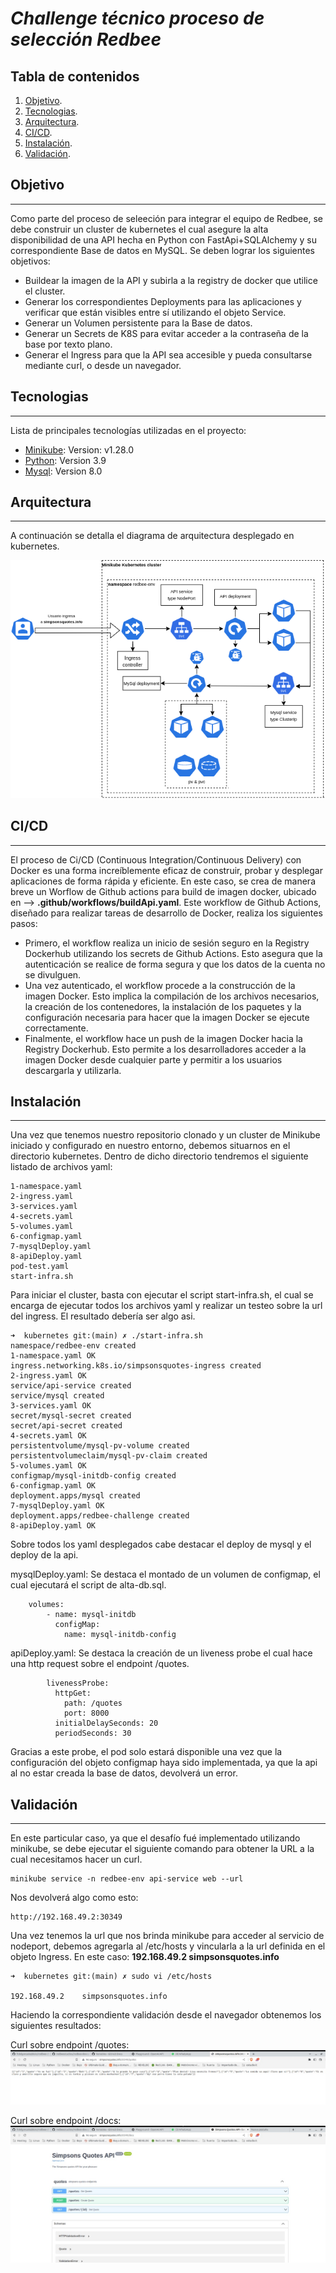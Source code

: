 # <em> Challenge técnico proceso de selección Redbee </em>

## Tabla de contenidos
1. [Objetivo](#objetivo).
2. [Tecnologias](#tecnologias).
3. [Arquitectura](#arquitectura).
4. [CI/CD](#cicd).
5. [Instalación](#instalacion).
6. [Validación](#validación).

## Objetivo
***
Como parte del proceso de seleeción para integrar el equipo de Redbee, se debe construir un cluster de kubernetes el cual asegure la alta disponibilidad de una API hecha en Python con FastApi+SQLAlchemy y su correspondiente Base de datos en MySQL.
Se deben lograr los siguientes objetivos:
* Buildear la imagen de la API y subirla a la registry de docker que utilice el cluster.
* Generar los correspondientes Deployments para las aplicaciones y verificar que están visibles entre sí utilizando el objeto Service.
* Generar un Volumen persistente para la Base de datos.
* Generar un Secrets de K8S para evitar acceder a la contraseña de la base por texto plano.
* Generar el Ingress para que la API sea accesible y pueda consultarse mediante curl, o desde un navegador.

## Tecnologias
***
Lista de principales tecnologías utilizadas en el proyecto:
* [Minikube](https://minikube.sigs.k8s.io/): Version: v1.28.0
* [Python](https://hub.docker.com/_/python): Version 3.9
* [Mysql](https://hub.docker.com/_/mysql): Version 8.0

## Arquitectura
***
A continuación se detalla el diagrama de arquitectura desplegado en kubernetes. 

![Diagrama de arquitectura](https://github.com/fidelgonzalezbisio/redbee-challenge-fidelgonzalez/blob/main/infra-diagram/kubernetes-infra.drawio.png)

## CI/CD
***
El proceso de Ci/CD (Continuous Integration/Continuous Delivery) con Docker es una forma increíblemente eficaz de construir, probar y desplegar aplicaciones de forma rápida y eficiente. En este caso, se crea de manera breve un Worflow de Github actions para build de imagen docker, ubicado en --> **.github/workflows/buildApi.yaml**. Este workflow de Github Actions, diseñado para realizar tareas de desarrollo de Docker, realiza los siguientes pasos:

* Primero, el workflow realiza un inicio de sesión seguro en la Registry Dockerhub utilizando los secrets de Github Actions. Esto asegura que la autenticación se realice de forma segura y que los datos de la cuenta no se divulguen.
* Una vez autenticado, el workflow procede a la construcción de la imagen Docker. Esto implica la compilación de los archivos necesarios, la creación de los contenedores, la instalación de los paquetes y la configuración necesaria para hacer que la imagen Docker se ejecute correctamente.
* Finalmente, el workflow hace un push de la imagen Docker hacia la Registry Dockerhub. Esto permite a los desarrolladores acceder a la imagen Docker desde cualquier parte y permitir a los usuarios descargarla y utilizarla.

## Instalación
***
Una vez que tenemos nuestro repositorio clonado y un cluster de Minikube iniciado y configurado en nuestro entorno, debemos situarnos en el directorio kubernetes. 
Dentro de dicho directorio tendremos el siguiente listado de archivos yaml:
```
1-namespace.yaml
2-ingress.yaml
3-services.yaml
4-secrets.yaml
5-volumes.yaml
6-configmap.yaml
7-mysqlDeploy.yaml
8-apiDeploy.yaml
pod-test.yaml
start-infra.sh
```

Para iniciar el cluster, basta con ejecutar el script start-infra.sh, el cual se encarga de ejecutar todos los archivos yaml y realizar un testeo sobre la url del ingress. El resultado debería ser algo asi.

```
➜  kubernetes git:(main) ✗ ./start-infra.sh 
namespace/redbee-env created
1-namespace.yaml OK
ingress.networking.k8s.io/simpsonsquotes-ingress created
2-ingress.yaml OK
service/api-service created
service/mysql created
3-services.yaml OK
secret/mysql-secret created
secret/api-secret created
4-secrets.yaml OK
persistentvolume/mysql-pv-volume created
persistentvolumeclaim/mysql-pv-claim created
5-volumes.yaml OK
configmap/mysql-initdb-config created
6-configmap.yaml OK
deployment.apps/mysql created
7-mysqlDeploy.yaml OK
deployment.apps/redbee-challenge created
8-apiDeploy.yaml OK
```

Sobre todos los yaml desplegados cabe destacar el deploy de mysql y el deploy de la api.

mysqlDeploy.yaml: 
    Se destaca el montado de un volumen de configmap, el cual ejecutará el script de alta-db.sql.
```
    volumes:
        - name: mysql-initdb
          configMap:
            name: mysql-initdb-config
```

apiDeploy.yaml:
    Se destaca la creación de un liveness probe el cual hace una http request sobre el endpoint /quotes.
```
        livenessProbe:
          httpGet:
            path: /quotes
            port: 8000
          initialDelaySeconds: 20
          periodSeconds: 30
```
Gracias a este probe, el pod solo estará disponible una vez que la configuración del objeto configmap haya sido implementada, ya que la api al no estar creada la base de datos, devolverá un error.

## Validación
***
En este particular caso, ya que el desafío fué implementado utilizando minikube, se debe ejecutar el siguiente comando para obtener la URL a la cual necesitamos hacer un curl.
```
minikube service -n redbee-env api-service web --url
```
Nos devolverá algo como esto:
```
http://192.168.49.2:30349
```
Una vez tenemos la url que nos brinda minikube para acceder al servicio de nodeport, debemos agregarla al /etc/hosts y vincularla a la url definida en el objeto Ingress. En este caso: **192.168.49.2    simpsonsquotes.info**
```
➜  kubernetes git:(main) ✗ sudo vi /etc/hosts

192.168.49.2    simpsonsquotes.info
```
Haciendo la correspondiente validación desde el navegador obtenemos los siguientes resultados:

Curl sobre endpoint /quotes:
![Curl sobre quotes](https://github.com/fidelgonzalezbisio/redbee-challenge-fidelgonzalez/blob/main/curl-tests/curl-quotes.jpeg)

Curl sobre endpoint /docs:
![Curl sobre docs](https://github.com/fidelgonzalezbisio/redbee-challenge-fidelgonzalez/blob/main/curl-tests/curl-docs.jpeg)
